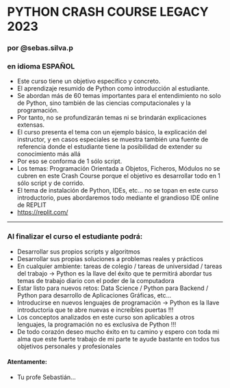 # PYTHON CRASH COURSE LEGACY 2023
### por @sebas.silva.p
### en idioma ESPAÑOL

- Este curso tiene un objetivo específico y concreto.
- El aprendizaje resumido de Python como introducción al estudiante.
- Se abordan más de 60 temas importantes para el entendimiento no solo de Python, sino también de las ciencias computacionales y la programación.
- Por tanto, no se profundizarán temas ni se brindarán explicaciones extensas.
- El curso presenta el tema con un ejemplo básico, la explicación del instructor, y en casos especiales se muestra también una fuente de referencia donde el estudiante tiene la posibilidad de extender su conocimiento más allá
- Por eso se conforma de 1 sólo script.
- Los temas: Programación Orientada a Objetos, Ficheros, Módulos no se cubren en este Crash Course porque el objetivo es desarrollar todo en 1 sólo script y de corrido.
- El tema de instalación de Python, IDEs, etc... no se topan en este curso introductorio, pues abordaremos todo mediante el grandioso IDE online de REPLIT
- https://replit.com/

<hr>

### Al finalizar el curso el estudiante podrá:
- Desarrollar sus propios scripts y algoritmos
- Desarrollar sus propias soluciones a problemas reales y prácticos
- En cualquier ambiente: tareas de colegio / tareas de universidad / tareas del trabajo -> Python es la llave del éxito que te permitirá abordar tus temas de trabajo diario con el poder de la computadora
- Estar listo para nuevos retos: Data Science / Python para Backend / Python para desarrollo de Aplicaciones Gráficas, etc...
- Introducirse en nuevos lenguajes de programación -> Python es la llave introductoria que te abre nuevas e increíbles puertas !!!
- Los conceptos analizados en este curso son aplicables a otros lenguajes, la programación no es exclusiva de Python !!!
- De todo corazón deseo mucho éxito en tu camino y espero con toda mi alma que este fuerte trabajo de mi parte te ayude bastante en todos tus objetivos personales y profesionales

#### Atentamente:
- Tu profe Sebastián...